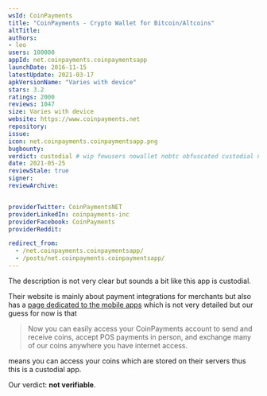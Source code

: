 ```yaml
---
wsId: CoinPayments
title: "CoinPayments - Crypto Wallet for Bitcoin/Altcoins"
altTitle: 
authors:
- leo
users: 100000
appId: net.coinpayments.coinpaymentsapp
launchDate: 2016-11-15
latestUpdate: 2021-03-17
apkVersionName: "Varies with device"
stars: 3.2
ratings: 2000
reviews: 1047
size: Varies with device
website: https://www.coinpayments.net
repository: 
issue: 
icon: net.coinpayments.coinpaymentsapp.png
bugbounty: 
verdict: custodial # wip fewusers nowallet nobtc obfuscated custodial nosource nonverifiable reproducible bounty defunct
date: 2021-05-25
reviewStale: true
signer: 
reviewArchive:


providerTwitter: CoinPaymentsNET
providerLinkedIn: coinpayments-inc
providerFacebook: CoinPayments
providerReddit: 

redirect_from:
  - /net.coinpayments.coinpaymentsapp/
  - /posts/net.coinpayments.coinpaymentsapp/
---
```



The description is not very clear but sounds a bit like this app is custodial.

Their website is mainly about payment integrations for merchants but also has a
[page dedicated to the mobile apps](https://www.coinpayments.net/apps) which is
not very detailed but our guess for now is that

> Now you can easily access your CoinPayments account to send and receive coins,
  accept POS payments in person, and exchange many of our coins anywhere you
  have internet access.

means you can access your coins which are stored on their servers thus this is a
custodial app.

Our verdict: **not verifiable**.
